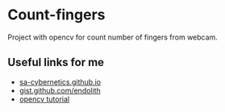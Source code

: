 # Count-fingers
Project with opencv for count number of fingers from webcam.

## Useful links for me
* [sa-cybernetics.github.io ](sa-cybernetics.github.io/blog/2013/08/12/hand-tracking-and-recognition-with-opencv/)
* [gist.github.com/endolith](https://gist.github.com/endolith/250860)
* [opencv tutorial](https://docs.opencv.org/3.0-beta/doc/py_tutorials/py_tutorials.html)
